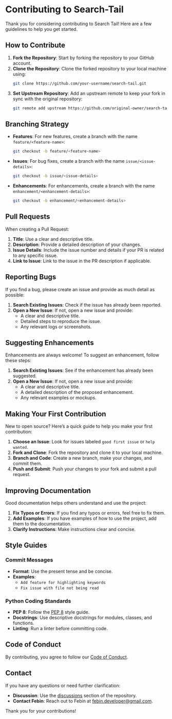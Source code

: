 # Contributing to Search-Tail

Thank you for considering contributing to Search Tail! Here are a few guidelines to help you get started.

## How to Contribute

1. **Fork the Repository**: Start by forking the repository to your GitHub account.
2. **Clone the Repository**: Clone the forked repository to your local machine using:
    ```sh
    git clone https://github.com/your-username/search-tail.git
    ```
3. **Set Upstream Repository**: Add an upstream remote to keep your fork in sync with the original repository:
    ```sh
    git remote add upstream https://github.com/original-owner/search-tail.git
    ```

## Branching Strategy

- **Features**: For new features, create a branch with the name `feature/<feature-name>`:
    ```sh
    git checkout -b feature/<feature-name>
    ```

- **Issues**: For bug fixes, create a branch with the name `issue/<issue-details>`:
    ```sh
    git checkout -b issue/<issue-details>
    ```

- **Enhancements**: For enhancements, create a branch with the name `enhancement/<enhancement-details>`:
    ```sh
    git checkout -b enhancement/<enhancement-details>
    ```

## Pull Requests

When creating a Pull Request:
1. **Title**: Use a clear and descriptive title.
2. **Description**: Provide a detailed description of your changes.
3. **Issue Details**: Include the issue number and details if your PR is related to any specific issue.
4. **Link to Issue**: Link to the issue in the PR description if applicable.

## Reporting Bugs

If you find a bug, please create an issue and provide as much detail as possible:
1. **Search Existing Issues**: Check if the issue has already been reported.
2. **Open a New Issue**: If not, open a new issue and provide:
    - A clear and descriptive title.
    - Detailed steps to reproduce the issue.
    - Any relevant logs or screenshots.

## Suggesting Enhancements

Enhancements are always welcome! To suggest an enhancement, follow these steps:
1. **Search Existing Issues**: See if the enhancement has already been suggested.
2. **Open a New Issue**: If not, open a new issue and provide:
    - A clear and descriptive title.
    - A detailed description of the proposed enhancement.
    - Any relevant examples or mockups.

## Making Your First Contribution

New to open source? Here’s a quick guide to help you make your first contribution:
1. **Choose an Issue**: Look for issues labeled `good first issue` or `help wanted`.
2. **Fork and Clone**: Fork the repository and clone it to your local machine.
3. **Branch and Code**: Create a new branch, make your changes, and commit them.
4. **Push and Submit**: Push your changes to your fork and submit a pull request.

## Improving Documentation

Good documentation helps others understand and use the project:
1. **Fix Typos or Errors**: If you find any typos or errors, feel free to fix them.
2. **Add Examples**: If you have examples of how to use the project, add them to the documentation.
3. **Clarify Instructions**: Make instructions clear and concise.

## Style Guides

### Commit Messages

- **Format**: Use the present tense and be concise.
- **Examples**:
    - `Add feature for highlighting keywords`
    - `Fix issue with file not being read`

### Python Coding Standards

- **PEP 8**: Follow the [PEP 8](https://www.python.org/dev/peps/pep-0008/) style guide.
- **Docstrings**: Use descriptive docstrings for modules, classes, and functions.
- **Linting**: Run a linter before committing code.

## Code of Conduct

By contributing, you agree to follow our [Code of Conduct](https://github.com/febinjoy/search-tail/blob/main/CODE_OF_CONDUCT.md).

## Contact

If you have any questions or need further clarification:
- **Discussion**: Use the [discussions](https://github.com/febinjoy/search-tail/discussions) section of the repository.
- **Contact Febin**: Reach out to Febin at [febin.developer@gmail.com](mailto:febin.developer@gmail.com).

Thank you for your contributions!
